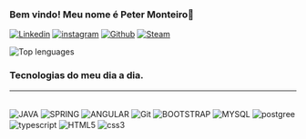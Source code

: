 ### Bem vindo! Meu nome é Peter Monteiro👋

[![Linkedin](https://img.shields.io/badge/LinkedIn-0077B5?style=for-the-badge&logo=linkedin&logoColor=white)](https://www.linkedin.com/in/petermonteiroo)
[![instagram](https://img.shields.io/badge/Instagram-E4405F?style=for-the-badge&logo=instagram&logoColor=white)](https://www.instagram.com/peterxmonteiro/)
[![Github](https://img.shields.io/badge/GitHub-100000?style=for-the-badge&logo=github&logoColor=white)](https://github.com/PeterPMonteiro)
[![Steam](https://img.shields.io/badge/Steam-000000?style=for-the-badge&logo=steam&logoColor=white)](https://steamcommunity.com/profiles/76561198183402693)


![Top lenguages ](https://github-readme-stats.vercel.app/api/top-langs/?username=PeterPMonteiro&theme=tokyonight)
### Tecnologias do meu dia a dia.
<hr>
<div style="display: inline_block"><br/>
<img align="center" alt="JAVA" src="https://img.shields.io/badge/Java-ED8B00?style=for-the-badge&logo=java&logoColor=white" />
<img align="center" alt="SPRING" src="https://img.shields.io/badge/Spring-6DB33F?style=for-the-badge&logo=spring&logoColor=white" />
<img align="center" alt="ANGULAR" src="https://img.shields.io/badge/Angular-DD0031?style=for-the-badge&logo=angular&logoColor=white" />
<img align="center" alt="Git" src="https://img.shields.io/badge/GIT-E44C30?style=for-the-badge&logo=git&logoColor=white" />
<img align="center" alt="BOOTSTRAP" src="https://img.shields.io/badge/Bootstrap-563D7C?style=for-the-badge&logo=bootstrap&logoColor=white" />
<img align="center" alt="MYSQL" src="https://img.shields.io/badge/MySQL-00000F?style=for-the-badge&logo=mysql&logoColor=white" />
<img align="center" alt="postgree" src="https://img.shields.io/badge/PostgreSQL-316192?style=for-the-badge&logo=postgresql&logoColor=white" />
<img align="center" alt="typescript" src="https://img.shields.io/badge/TypeScript-007ACC?style=for-the-badge&logo=typescript&logoColor=white" />
<img align="center" alt="HTML5" src="https://img.shields.io/badge/HTML5-E34F26?style=for-the-badge&logo=html5&logoColor=white" />
<img align="center" alt="css3" src="https://img.shields.io/badge/CSS3-1572B6?style=for-the-badge&logo=css3&logoColor=white" />
</div><br/>
